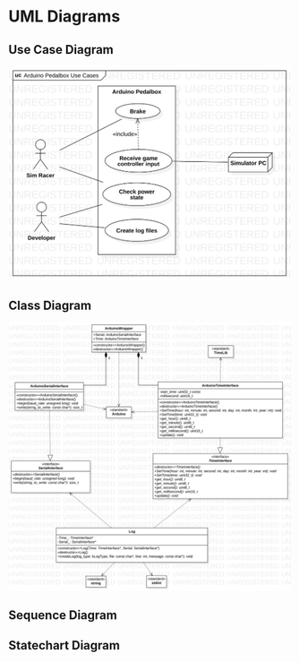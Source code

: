 # UML Diagrams

## Use Case Diagram

![use case diagram](src/diagrams/Arduino%20Pedalbox%20Use%20Cases_diagram.svg)

## Class Diagram

![Class Diagram](src/diagrams/Package1%20%5B%20Class%20Diagram%20%5D_diagram.svg)

## Sequence Diagram

## Statechart Diagram
